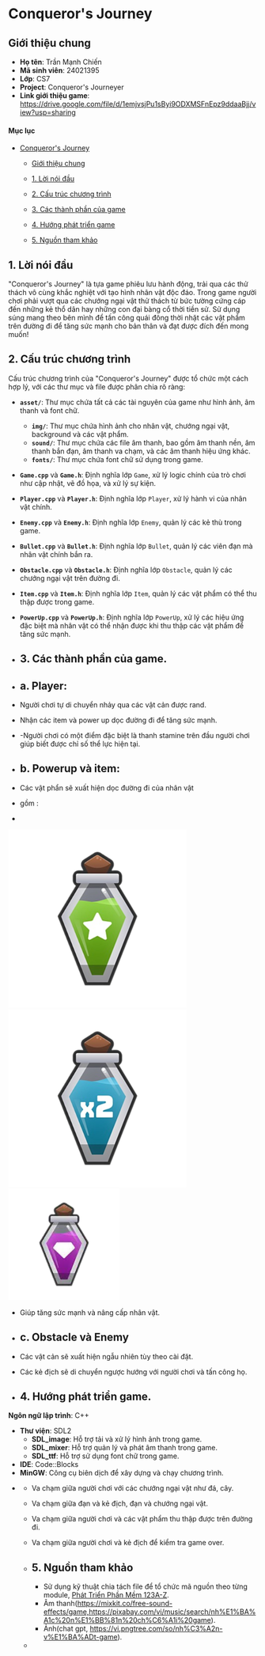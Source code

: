 # Conqueror's Journey

## Giới thiệu chung

- **Họ tên**: Trần Mạnh Chiến
- **Mã sinh viên**: 24021395
- **Lớp**: CS7
- **Project**: Conqueror's Journeyer
- **Link giới thiệu game**: https://drive.google.com/file/d/1emjvsjPu1sByi9ODXMSFnEpz9ddaaBjj/view?usp=sharing
#### Mục lục

- [Conqueror's Journey](#conquerors-journey)
  - [Giới thiệu chung](#giới-thiệu-chung)
  
  - [1. Lời nói đầu](#1-lời-nói-đầu)
  - [2. Cấu trúc chương trình](#2-cấu-trúc-chương-trình)
  - [3. Các thành phần của game](#3-các-thành-phần-của-game)
  - [4. Hướng phát triển game](#3-hướng-phát-triển-game)
  - [5. Nguồn tham khảo](#4-nguồn-tham-khảo)


## 1. Lời nói đầu

"Conqueror's Journey" là tựa game phiêu lưu hành động, trải qua các thử thách vô cùng khắc nghiệt với tạo hình nhân vật độc đáo. Trong game người chơi phải vượt qua các chướng ngại vật thử thách từ bức tường cứng cáp đến những kẻ thổ dân hay những con đại bàng cổ thời tiền sử. Sử dụng súng mang theo bên mình để tấn công quái đông thời nhặt các vật phẩm trên đường đi để tăng sức mạnh cho bản thân và đạt được đích đến mong muốn!

## 2. Cấu trúc chương trình
Cấu trúc chương trình của "Conqueror's Journey" được tổ chức một cách hợp lý, với các thư mục và file được phân chia rõ ràng:

- **`asset/`**: Thư mục chứa tất cả các tài nguyên của game như hình ảnh, âm thanh và font chữ.
  - **`img/`**: Thư mục chứa hình ảnh cho nhân vật, chướng ngại vật, background và các vật phẩm.
  - **`sound/`**: Thư mục chứa các file âm thanh, bao gồm âm thanh nền, âm thanh bắn đạn, âm thanh va chạm, và các âm thanh hiệu ứng khác.
  - **`fonts/`**: Thư mục chứa font chữ sử dụng trong game.
  
- **`Game.cpp`** và **`Game.h`**: Định nghĩa lớp `Game`, xử lý logic chính của trò chơi như cập nhật, vẽ đồ họa, và xử lý sự kiện.
- **`Player.cpp`** và **`Player.h`**: Định nghĩa lớp `Player`, xử lý hành vi của nhân vật chính.
- **`Enemy.cpp`** và **`Enemy.h`**: Định nghĩa lớp `Enemy`, quản lý các kẻ thù trong game.
- **`Bullet.cpp`** và **`Bullet.h`**: Định nghĩa lớp `Bullet`, quản lý các viên đạn mà nhân vật chính bắn ra.
- **`Obstacle.cpp`** và **`Obstacle.h`**: Định nghĩa lớp `Obstacle`, quản lý các chướng ngại vật trên đường đi.
- **`Item.cpp`** và **`Item.h`**: Định nghĩa lớp `Item`, quản lý các vật phẩm có thể thu thập được trong game.
- **`PowerUp.cpp`** và **`PowerUp.h`**: Định nghĩa lớp `PowerUp`, xử lý các hiệu ứng đặc biệt mà nhân vật có thể nhận được khi thu thập các vật phẩm để tăng sức mạnh.
- ## 3. Các thành phần của game.
- ## a. Player:
- Người chơi tự di chuyển nhảy qua các vật cản được rand.
- Nhận các item và power up dọc đường đi để tăng sức mạnh.
- -Người chơi có một điểm đặc biệt là thanh stamine trên đầu người chơi giúp biết được chỉ số thể lực hiện tại.
- ## b. Powerup và item:
- Các vật phẩn sẽ xuất hiện dọc đường đi của nhân vật
- gồm :
- <div style="text-align: center;">
![image](img/power-up1.png)
![image](img/power-up2.png)
![image](img/power-up3.png)
</div>

- Giúp tăng sức mạnh và nâng cấp nhân vật.

- ## c. Obstacle và Enemy
- Các vật cản sẽ xuất hiện ngẫu nhiên tùy theo cài đặt.
- Các kẻ địch sẽ di chuyển ngược hướng với người chơi và tấn công họ.
  
- ## 4. Hướng phát triển game.
**Ngôn ngữ lập trình**: C++
- **Thư viện**: SDL2
  - **SDL_image**: Hỗ trợ tải và xử lý hình ảnh trong game.
  - **SDL_mixer**: Hỗ trợ quản lý và phát âm thanh trong game.
  - **SDL_ttf**: Hỗ trợ sử dụng font chữ trong game.
- **IDE**: Code::Blocks
- **MinGW**: Công cụ biên dịch để xây dựng và chạy chương trình.
- - Va chạm giữa người chơi với các chướng ngại vật như đá, cây.
  - Va chạm giữa đạn và kẻ địch, đạn và chướng ngại vật.
  - Va chạm giữa người chơi và các vật phẩm thu thập được trên đường đi.
  - Va chạm giữa người chơi và kẻ địch để kiểm tra game over.
 
  - ## 5. Nguồn tham khảo
    - Sử dụng kỹ thuật chia tách file để tổ chức mã nguồn theo từng module, [Phát Triển Phần Mềm 123A-Z](https://www.youtube.com/@PhatTrienPhanMem123AZ).
    - Âm thanh(https://mixkit.co/free-sound-effects/game,https://pixabay.com/vi/music/search/nh%E1%BA%A1c%20n%E1%BB%81n%20ch%C6%A1i%20game).
    - Ảnh(chat gpt, https://vi.pngtree.com/so/nh%C3%A2n-v%E1%BA%ADt-game).
  
  - 

